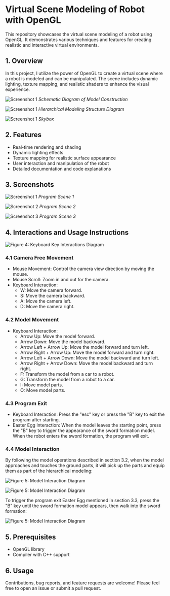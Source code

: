 # Virtual Scene Modeling of Robot with OpenGL

This repository showcases the virtual scene modeling of a robot using OpenGL. It demonstrates various techniques and features for creating realistic and interactive virtual environments.

## 1. Overview

In this project, I utilize the power of OpenGL to create a virtual scene where a robot is modeled and can be manipulated. The scene includes dynamic lighting, texture mapping, and realistic shaders to enhance the visual experience.

![Screenshot 1](https://github.com/Starrywoof/Virtual-Scene-Modeling-of-Robot-with-OpenGL/blob/main/Pictures/Schematic_Diagram_of_Model_Construction.png)
*Schematic Diagram of Model Construction*

![Screenshot 1](https://github.com/Starrywoof/Virtual-Scene-Modeling-of-Robot-with-OpenGL/blob/main/Pictures/Hierarchical_Modeling_Structure_Diagram.png)
*Hierarchical Modeling Structure Diagram*

![Screenshot 1](https://github.com/Starrywoof/Virtual-Scene-Modeling-of-Robot-with-OpenGL/blob/main/Pictures/Skybox.png)
*Skybox*


## 2. Features

- Real-time rendering and shading
- Dynamic lighting effects
- Texture mapping for realistic surface appearance
- User interaction and manipulation of the robot
- Detailed documentation and code explanations

## 3. Screenshots

![Screenshot 1](https://github.com/Starrywoof/Virtual-Scene-Modeling-of-Robot-with-OpenGL/blob/main/Pictures/scene_3.png)
*Program Scene 1*

![Screenshot 2](https://github.com/Starrywoof/Virtual-Scene-Modeling-of-Robot-with-OpenGL/blob/main/Pictures/scene_2.png)
*Program Scene 2*

![Screenshot 3](https://github.com/Starrywoof/Virtual-Scene-Modeling-of-Robot-with-OpenGL/blob/main/Pictures/scene_1.png)
*Program Scene 3*

## 4. Interactions and Usage Instructions

![Figure 4: Keyboard Key Interactions Diagram](https://github.com/Starrywoof/Virtual-Scene-Modeling-of-Robot-with-OpenGL/blob/main/Pictures/Keyboard_Interactions_Instructions.png)

### 4.1 Camera Free Movement
- Mouse Movement: Control the camera view direction by moving the mouse.
- Mouse Scroll: Zoom in and out for the camera.
- Keyboard Interaction: 
  - W: Move the camera forward.
  - S: Move the camera backward.
  - A: Move the camera left.
  - D: Move the camera right.

### 4.2 Model Movement
- Keyboard Interaction:
  - Arrow Up: Move the model forward.
  - Arrow Down: Move the model backward.
  - Arrow Left + Arrow Up: Move the model forward and turn left.
  - Arrow Right + Arrow Up: Move the model forward and turn right.
  - Arrow Left + Arrow Down: Move the model backward and turn left.
  - Arrow Right + Arrow Down: Move the model backward and turn right.
  - F: Transform the model from a car to a robot.
  - G: Transform the model from a robot to a car.
  - I: Move model parts.
  - O: Move model parts.


### 4.3 Program Exit
- Keyboard Interaction: Press the "esc" key or press the "B" key to exit the program after starting.
- Easter Egg Interaction: When the model leaves the starting point, press the "B" key to trigger the appearance of the sword formation model. When the robot enters the sword formation, the program will exit.

### 4.4 Model Interaction
By following the model operations described in section 3.2, when the model approaches and touches the ground parts, it will pick up the parts and equip them as part of the hierarchical modeling:

![Figure 5: Model Interaction Diagram](https://github.com/Starrywoof/Virtual-Scene-Modeling-of-Robot-with-OpenGL/blob/main/Pictures/Item_Interaction_1.png)

![Figure 5: Model Interaction Diagram](https://github.com/Starrywoof/Virtual-Scene-Modeling-of-Robot-with-OpenGL/blob/main/Pictures/Item_Interaction_2.png)

To trigger the program exit Easter Egg mentioned in section 3.3, press the "B" key until the sword formation model appears, then walk into the sword formation:

![Figure 5: Model Interaction Diagram](https://github.com/Starrywoof/Virtual-Scene-Modeling-of-Robot-with-OpenGL/blob/main/Pictures/Item_Interaction_3.png)


## 5. Prerequisites

- OpenGL library
- Compiler with C++ support

## 6. Usage

Contributions, bug reports, and feature requests are welcome! Please feel free to open an issue or submit a pull request.

